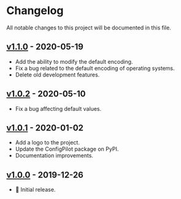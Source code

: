 # Changelog

All notable changes to this project will be documented in this file.

## [v1.1.0](https://github.com/ValentinBELYN/configpilot/releases/tag/v1.1.0) - 2020-05-19
- Add the ability to modify the default encoding.
- Fix a bug related to the default encoding of operating systems.
- Delete old development features.

## [v1.0.2](https://github.com/ValentinBELYN/configpilot/releases/tag/v1.0.2) - 2020-05-10
- Fix a bug affecting default values.

## [v1.0.1](https://github.com/ValentinBELYN/configpilot/releases/tag/v1.0.1) - 2020-01-02
- Add a logo to the project.
- Update the ConfigPilot package on PyPI.
- Documentation improvements.

## [v1.0.0](https://github.com/ValentinBELYN/configpilot/releases/tag/v1.0.0) - 2019-12-26
- :tada: Initial release.
